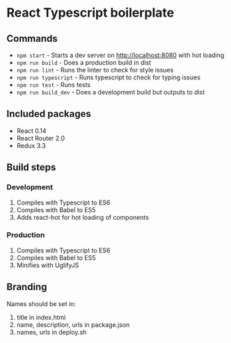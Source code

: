 # React Typescript boilerplate

## Commands
- `npm start` - Starts a dev server on <http://localhost:8080> with hot loading
- `npm run build` - Does a production build in dist
- `npm run lint` - Runs the linter to check for style issues
- `npm run typescript` - Runs typescript to check for typing issues
- `npm run test` - Runs tests
- `npm run build_dev` - Does a development build but outputs to dist

## Included packages
- React 0.14
- React Router 2.0
- Redux 3.3

## Build steps
### Development
1. Compiles with Typescript to ES6
1. Compiles with Babel to ES5
1. Adds react-hot for hot loading of components

### Production
1. Compiles with Typescript to ES6
1. Compiles with Babel to ES5
1. Minifies with UglifyJS

## Branding
Names should be set in:
1. title in index.html
1. name, description, urls in package.json
1. names, urls in deploy.sh
